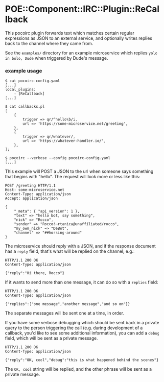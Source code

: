 # POE::Component::IRC::Plugin::ReCallback

This pocoirc plugin forwards text which matches certain regular expressions as JSON to an external service, and optionally writes replies back to the channel where they came from.

See the `examples/` directory for an example microservice which replies `yolo in bolo, Dude` when triggered by Dude's message.

### example usage

    $ cat pocoirc-config.yaml
    [...]
    local_plugins:
        - [ReCallback]
    [...]

    $ cat callbacks.pl
    [
        {
            trigger => qr/^hello\b/i,
            url => 'https://some-microservice.net/greeting',
        },
        {
            trigger => qr/whatever/,
            url => 'https://whatever-handler.io/',
        },
    ];

    $ pocoirc --verbose --config pocoirc-config.yaml
    [...]

This example will POST a JSON to the url when someone says something that begins with "hello".  The request will look more or less like this:

    POST /greeting HTTP/1.1
    Host: some-microservice.net
    Content-Type: application/json
    Accept: application/json

    {
        "_meta": { "api_version": 1 },
        "text" => "hello bot, say something",
        "nick" => "Rocco",
        "sender" => "Rocco!~rtanica@unaffiliated/rocco",
        "my_own_nick" => "DeBot",
        "channel" => "##horsing-around"
    }

The microservice should reply with a JSON, and if the response document has a `reply` field, that's what will be replied on the channel, e.g.:

    HTTP/1.1 200 OK
    Content-Type: application/json

    {"reply":"Hi there, Rocco"}

If it wants to send more than one message, it can do so with a `replies` field:

    HTTP/1.1 200 OK
    Content-Type: application/json

    {"replies":["one message","another message","and so on"]}

The separate messages will be sent one at a time, in order.

If you have some verbose debugging which should be sent back in a private query to the person triggering the call (e.g. during development of a callback, you'd like to see some additional information), you can add a `debug` field, which will be sent as a private message.

    HTTP/1.1 200 OK
    Content-Type: application/json

    {"reply":"OK, cool","debug":"this is what happened behind the scenes"}

The `OK, cool` string will be replied, and the other phrase will be sent as a private message.

[modeline]: # ( vim: set wrap tabstop=4 shiftwidth=4 expandtab fileencoding=utf-8 spell spelllang=en: )
